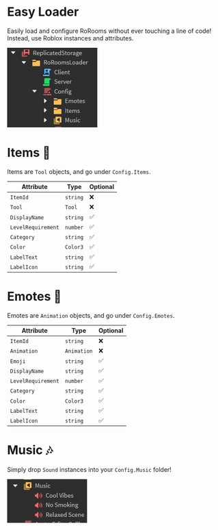 # Easy Loader

Easily load and configure RoRooms without ever touching a line of code! Instead, use Roblox instances and attributes.

![alt text](image.png)

# Items 🔧

Items are `Tool` objects, and go under `Config.Items`.

| Attribute          | Type     | Optional |
| ------------------ | -------- | -------- |
| `ItemId`           | `string` | ❌        |
| `Tool`             | `Tool`   | ❌        |
| `DisplayName`      | `string` | ✅        |
| `LevelRequirement` | `number` | ✅        |
| `Category`         | `string` | ✅        |
| `Color`            | `Color3` | ✅        |
| `LabelText`        | `string` | ✅        |
| `LabelIcon`        | `string` | ✅        |

# Emotes 💃

Emotes are `Animation` objects, and go under `Config.Emotes`.

| Attribute          | Type        | Optional |
| ------------------ | ----------- | -------- |
| `ItemId`           | `string`    | ❌        |
| `Animation`        | `Animation` | ❌        |
| `Emoji`            | `string`    | ✅        |
| `DisplayName`      | `string`    | ✅        |
| `LevelRequirement` | `number`    | ✅        |
| `Category`         | `string`    | ✅        |
| `Color`            | `Color3`    | ✅        |
| `LabelText`        | `string`    | ✅        |
| `LabelIcon`        | `string`    | ✅        |

# Music 🎶

Simply drop `Sound` instances into your `Config.Music` folder!

![alt text](image-1.png)